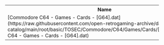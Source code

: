 <table>
<tr><th>Name</th><th>Size</th></tr>
<tr><td>[Commodore C64 - Games - Cards - [G64].dat](https://raw.githubusercontent.com/open-retrogaming-archive/dat-catalog/main/root/basic/TOSEC/Commodore/C64/Games/Cards/[G64]/Commodore C64 - Games - Cards - [G64].dat)</td><td>13433</td></tr>
</table>

